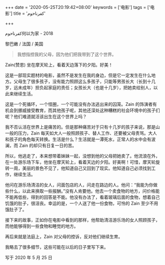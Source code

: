 +++
date = '2020-05-25T20:19:42+08:00'
keywords = ['电影']
tags = ['电影']
title = 'كفرناحوم'

+++

كفرناحوم何以为家 - 2018

黎巴嫩 / 法国 / 美国

> 我想指控我的父母，因为他们把我带到了这个世界。

Zain(赞恩) 坐在摩天轮上，看着天边落下的夕阳。好美！

这是一部现实题材的电影，虽然不是发生在我的身边，但是它一定发生在什么地方。父母生了很多孩子，没有能力照顾这么多孩子，只能等男孩长大（长到十几岁，远未成年）担负起家庭的责任；女孩长大（也是十几岁），把她卖给别人，以此来继续生活。

这是一个死循环，一个怪圈，一个可能没有办法逃出来的囚笼。Zain 的饰演者有机会到挪威接受教育，而其他孩子呢，其他还深处这种糟糕的社会环境中的孩子们呢？他们难道就活该出生在这个世界上吗？

我不否认活在世界上是痛苦的。但是那种痛苦对于只有十几岁的孩子来说，那是山一般的压力，Zain 每天如大人一般照顾孩子、替人工作、还要被父母责骂。大人和孩子的角色每天转换。生活是什么？生活就是一潭死水，正常人的水中会有波澜，而 Zain 的却只有日复一日的苦。

所以，他逃走了，本来想带着妹妹一起，没想到他的父母把她卖了。他流浪在外，在一处游乐场下车，他坐在摩天轮上，看着天边的夕阳。好美啊！可惜，摩天轮旋转一周，美丽的景色不见了，他知道自己又回到了现实。他知道自己必须找到工作，继续生活。

他问在游乐场清洁的女人，问面包店的人，问走在路边的人。他问：“我能为你做些什么，以此来换取一些报酬。”没有人肯要他。他去一个卖食物的地方，问价格能不能再低些，得到的回答是不能。他没有办法了，看着玻璃后面的食物，想着自己饥饿的肚子，很沮丧。幸运的是，一个人送了他一份食物，可怜的 Zain 至少不用饿肚子了。

接下来的故事，正如你在电影中看到的那样，他帮助清洁游乐场的女人照顾孩子，而他能够得到一些食物和睡觉的地方。

再后来就是法庭上，Zain 对父母的控诉，反对他们继续生育。

我略去了很多细节，这些可能在以后的日子里写下来。

写于 2020 年 5 月 25 日

